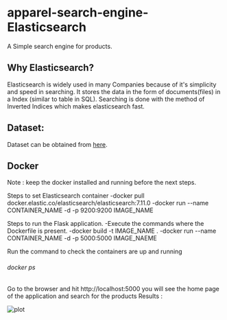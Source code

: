 # apparel-search-engine-Elasticsearch

A Simple search engine for products.

## Why Elasticsearch?

Elasticsearch is widely used in many Companies because of it's simplicity and speed in searching. It stores the data in the form of documents(files) in a Index (similar to table in SQL).
Searching is done with the method of Inverted Indices which makes elasticsearch fast.

## Dataset:
Dataset can be obtained from [here](https://www.kaggle.com/paramaggarwal/fashion-product-images-dataset).

## Docker
Note : keep the docker installed and running before the next steps.

Steps to set Elasticsearch container
 -docker pull docker.elastic.co/elasticsearch/elasticsearch:7.11.0
 -docker run --name CONTAINER_NAME -d -p 9200:9200 IMAGE_NAME

Steps to run the Flask application.
 -Execute the commands where the Dockerfile is present.
 -docker build -t IMAGE_NAME .
 -docker run --name CONTAINER_NAME -d -p 5000:5000 IMAGE_NAEME

Run the command to check the containers are up and running
###### docker ps

Go to the browser and hit http://localhost:5000 you will see the home page of the application and search for the products
Results :

![plot](https://github.com/sunilbelde/apparel-search-engine-Elasticsearch/blob/main/Results/greytshirts.JPG)
